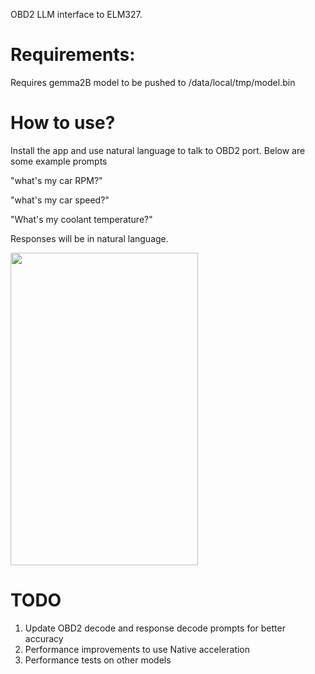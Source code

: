 OBD2 LLM interface to ELM327.



Requirements:
=============

Requires gemma2B model to be pushed to /data/local/tmp/model.bin

How to use?
==========
Install the app and use natural language to talk to OBD2 port. Below are some example prompts


"what's my car RPM?"

"what's my car speed?"

"What's my coolant temperature?"

Responses will be in natural language.


<img src="https://github.com/prasannakarthik/OBD2LLM/blob/master/1735701406772.gif" width="300" height="500">

TODO
====
1. Update OBD2 decode and response decode prompts for better accuracy
2. Performance improvements to use Native acceleration
3. Performance tests on other models


